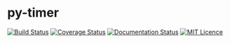# py-timer

[![Build Status](https://travis-ci.com/KentWangYQ/py-timer.svg?branch=master)](https://travis-ci.com/KentWangYQ/py-timer)
[![Coverage Status](https://coveralls.io/repos/github/KentWangYQ/py-timer/badge.svg)](https://coveralls.io/github/KentWangYQ/py-timer)
[![Documentation Status](https://readthedocs.org/projects/py-timer/badge/?version=latest)](https://py-timer.readthedocs.io/zh/latest/?badge=latest)
[![MIT Licence](https://img.shields.io/github/license/KentWangYQ/py-timer.svg)](https://github.com/KentWangYQ/py-timer/blob/master/LICENSE)
